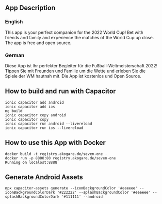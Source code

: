 ## App Description

### English
This app is your perfect companion for the 2022 World Cup! Bet with friends and family and experience the matches of the World Cup up close. The app is free and open source.

### German
Diese App ist Ihr perfekter Begleiter für die Fußball-Weltmeisterschaft 2022! Tippen Sie mit Freunden und Familie um die Wette und erleben Sie die Spiele der WM hautnah mit. Die App ist kostenlos und Open Source.

## How to build and run  with Capacitor

    ionic capacitor add android
    ionic capacitor add ios
    ng build
    ionic capacitor copy android
    ionic capacitor copy
    ionic capacitor run android --livereload
    ionic capacitor run ios --livereload

## How to use this App with Docker

    docker build -t registry.akogare.de/seven-one .
    docker run -p 8888:80 registry.akogare.de/seven-one
    Running on localost:8888

## Generate Android Assets

    npx capacitor-assets generate --iconBackgroundColor '#eeeeee' --iconBackgroundColorDark '#222222' --splashBackgroundColor '#eeeeee' --splashBackgroundColorDark '#111111' --android
